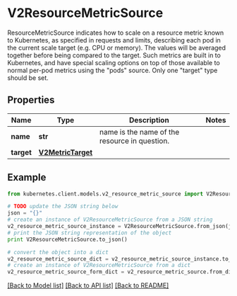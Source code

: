 # V2ResourceMetricSource

ResourceMetricSource indicates how to scale on a resource metric known to Kubernetes, as specified in requests and limits, describing each pod in the current scale target (e.g. CPU or memory).  The values will be averaged together before being compared to the target.  Such metrics are built in to Kubernetes, and have special scaling options on top of those available to normal per-pod metrics using the \"pods\" source.  Only one \"target\" type should be set.

## Properties
Name | Type | Description | Notes
------------ | ------------- | ------------- | -------------
**name** | **str** | name is the name of the resource in question. | 
**target** | [**V2MetricTarget**](V2MetricTarget.md) |  | 

## Example

```python
from kubernetes.client.models.v2_resource_metric_source import V2ResourceMetricSource

# TODO update the JSON string below
json = "{}"
# create an instance of V2ResourceMetricSource from a JSON string
v2_resource_metric_source_instance = V2ResourceMetricSource.from_json(json)
# print the JSON string representation of the object
print V2ResourceMetricSource.to_json()

# convert the object into a dict
v2_resource_metric_source_dict = v2_resource_metric_source_instance.to_dict()
# create an instance of V2ResourceMetricSource from a dict
v2_resource_metric_source_form_dict = v2_resource_metric_source.from_dict(v2_resource_metric_source_dict)
```
[[Back to Model list]](../README.md#documentation-for-models) [[Back to API list]](../README.md#documentation-for-api-endpoints) [[Back to README]](../README.md)


